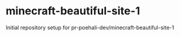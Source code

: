 # minecraft-beautiful-site-1

Initial repository setup for pr-poehali-dev/minecraft-beautiful-site-1